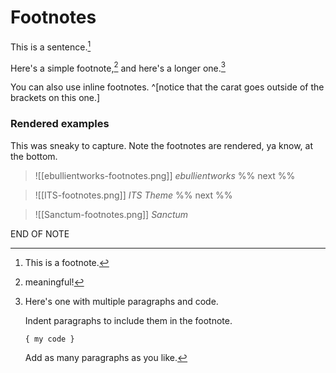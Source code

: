 # Footnotes

This is a sentence.[^FN1]

[^FN1]: This is a footnote. 

Here's a simple footnote,[^1] and here's a longer one.[^bignote]

You can also use inline footnotes. ^[notice that the carat goes outside of the brackets on this one.]

### Rendered examples

This was sneaky to capture. Note the footnotes are rendered, ya know, at the bottom.

> ![[ebullientworks-footnotes.png]] <cite>ebullientworks</cite>
%% next %%

> ![[ITS-footnotes.png]] <cite>ITS Theme</cite>
%% next %%

> ![[Sanctum-footnotes.png]] <cite>Sanctum</cite>

[^1]: meaningful!

[^bignote]: Here's one with multiple paragraphs and code.

    Indent paragraphs to include them in the footnote.

    `{ my code }`
	
    Add as many paragraphs as you like.

END OF NOTE




